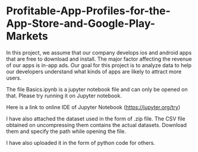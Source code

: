 # Profitable-App-Profiles-for-the-App-Store-and-Google-Play-Markets
In this project, we assume that our company develops ios and android apps that are free to download and install. The major factor affecting the revenue of our apps is in-app ads. Our goal for this project is to analyze data to help our developers understand what kinds of apps are likely to attract more users.

The file Basics.ipynb is a jupyter notebook file and can only be opened on that. Please try running it on Jupyter notebook.

Here is a link to online IDE of Jupyter Notebook (https://jupyter.org/try)

I have also attached the dataset used in the form of .zip file. The CSV file obtained on uncompressing them contains the actual datasets. Download them and specify the path while opening the file.

I have also uploaded it in the form of python code for others.
